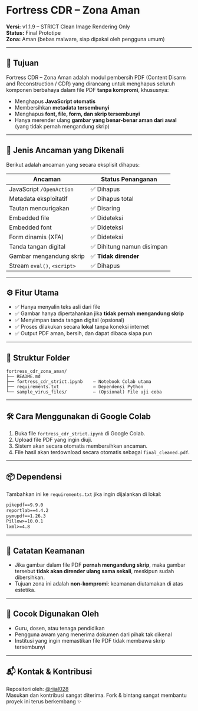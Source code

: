 # Fortress CDR – Zona Aman

**Versi:** v1.1.9 – STRICT Clean Image Rendering Only  
**Status:** Final Prototipe  
**Zona:** Aman (bebas malware, siap dipakai oleh pengguna umum)

---

## 🔰 Tujuan
Fortress CDR – Zona Aman adalah modul pembersih PDF (Content Disarm and Reconstruction / CDR) yang dirancang untuk menghapus seluruh komponen berbahaya dalam file PDF **tanpa kompromi**, khususnya:

- Menghapus **JavaScript otomatis**
- Membersihkan **metadata tersembunyi**
- Menghapus **font, file, form, dan skrip tersembunyi**
- Hanya merender ulang **gambar yang benar-benar aman dari awal** (yang tidak pernah mengandung skrip)

---

## 🧪 Jenis Ancaman yang Dikenali
Berikut adalah ancaman yang secara eksplisit dihapus:

| Ancaman                       | Status Penanganan |
|------------------------------|--------------------|
| JavaScript `/OpenAction`     | ✅ Dihapus          |
| Metadata eksploitatif        | ✅ Dihapus total    |
| Tautan mencurigakan          | ✅ Disaring         |
| Embedded file                | ✅ Dideteksi        |
| Embedded font                | ✅ Dideteksi        |
| Form dinamis (XFA)           | ✅ Dideteksi        |
| Tanda tangan digital         | ✅ Dihitung namun disimpan |
| Gambar mengandung skrip      | ✅ **Tidak dirender** |
| Stream `eval()`, `<script>`  | ✅ Dihapus          |

---

## ⚙️ Fitur Utama

- ✅ Hanya menyalin teks asli dari file
- ✅ Gambar hanya dipertahankan jika **tidak pernah mengandung skrip**
- ✅ Menyimpan tanda tangan digital (opsional)
- ✅ Proses dilakukan secara **lokal** tanpa koneksi internet
- ✅ Output PDF aman, bersih, dan dapat dibaca siapa pun

---

## 📁 Struktur Folder

```
fortress_cdr_zona_aman/
├── README.md
├── fortress_cdr_strict.ipynb    ← Notebook Colab utama
├── requirements.txt             ← Dependensi Python
└── sample_virus_files/          ← (Opsional) File uji coba
```

---

## 🛠️ Cara Menggunakan di Google Colab

1. Buka file `fortress_cdr_strict.ipynb` di Google Colab.
2. Upload file PDF yang ingin diuji.
3. Sistem akan secara otomatis membersihkan ancaman.
4. File hasil akan terdownload secara otomatis sebagai `final_cleaned.pdf`.

---

## 📦 Dependensi

Tambahkan ini ke `requirements.txt` jika ingin dijalankan di lokal:
```txt
pikepdf==9.9.0
reportlab==4.4.2
pymupdf==1.26.3
Pillow>=10.0.1
lxml>=4.8
```

---

## 📌 Catatan Keamanan

- Jika gambar dalam file PDF **pernah mengandung skrip**, maka gambar tersebut **tidak akan dirender ulang sama sekali**, meskipun sudah dibersihkan.
- Tujuan zona ini adalah **non-kompromi**: keamanan diutamakan di atas estetika.

---

## 🧠 Cocok Digunakan Oleh

- Guru, dosen, atau tenaga pendidikan
- Pengguna awam yang menerima dokumen dari pihak tak dikenal
- Institusi yang ingin memastikan file PDF tidak membawa skrip tersembunyi

---

## 📬 Kontak & Kontribusi

Repositori oleh: [@rijal028](https://github.com/rijal028)  
Masukan dan kontribusi sangat diterima. Fork & bintang sangat membantu proyek ini terus berkembang ✨

